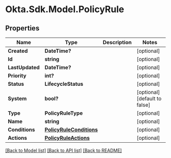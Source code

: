 # Okta.Sdk.Model.PolicyRule
## Properties

Name | Type | Description | Notes
------------ | ------------- | ------------- | -------------
**Created** | **DateTime?** |  | [optional] 
**Id** | **string** |  | [optional] 
**LastUpdated** | **DateTime?** |  | [optional] 
**Priority** | **int?** |  | [optional] 
**Status** | **LifecycleStatus** |  | [optional] 
**System** | **bool?** |  | [optional] [default to false]
**Type** | **PolicyRuleType** |  | [optional] 
**Name** | **string** |  | [optional] 
**Conditions** | [**PolicyRuleConditions**](PolicyRuleConditions.md) |  | [optional] 
**Actions** | [**PolicyRuleActions**](PolicyRuleActions.md) |  | [optional] 

[[Back to Model list]](../README.md#documentation-for-models) [[Back to API list]](../README.md#documentation-for-api-endpoints) [[Back to README]](../README.md)

